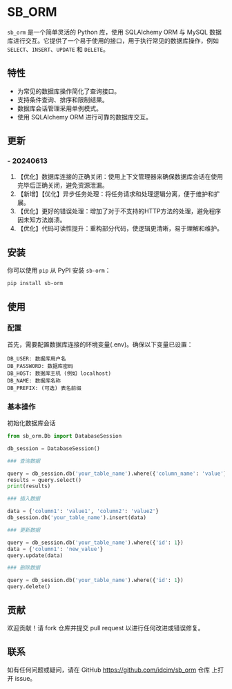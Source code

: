 # SB_ORM

`sb_orm` 是一个简单灵活的 Python 库，使用 SQLAlchemy ORM 与 MySQL 数据库进行交互。它提供了一个易于使用的接口，用于执行常见的数据库操作，例如 `SELECT`、`INSERT`、`UPDATE` 和 `DELETE`。

## 特性

- 为常见的数据库操作简化了查询接口。
- 支持条件查询、排序和限制结果。
- 数据库会话管理采用单例模式。
- 使用 SQLAlchemy ORM 进行可靠的数据库交互。

## 更新
### - 20240613
1. 【优化】数据库连接的正确关闭：使用上下文管理器来确保数据库会话在使用完毕后正确关闭，避免资源泄漏。
2. 【新增】【优化】异步任务处理：将任务请求和处理逻辑分离，便于维护和扩展。
3. 【优化】更好的错误处理：增加了对于不支持的HTTP方法的处理，避免程序因未知方法崩溃。
4. 【优化】代码可读性提升：重构部分代码，使逻辑更清晰，易于理解和维护。

## 安装

你可以使用 `pip` 从 PyPI 安装 `sb-orm`：

```bash
pip install sb-orm
```

## 使用
### 配置
首先，需要配置数据库连接的环境变量(.env)。确保以下变量已设置：
```
DB_USER: 数据库用户名
DB_PASSWORD: 数据库密码
DB_HOST: 数据库主机 (例如 localhost)
DB_NAME: 数据库名称
DB_PREFIX: (可选) 表名前缀
```

### 基本操作
初始化数据库会话
```python
from sb_orm.Db import DatabaseSession

db_session = DatabaseSession()

### 查询数据

query = db_session.db('your_table_name').where({'column_name': 'value'}).order_by('id', descending=True).limit(10)
results = query.select()
print(results)

### 插入数据

data = {'column1': 'value1', 'column2': 'value2'}
db_session.db('your_table_name').insert(data)

### 更新数据

query = db_session.db('your_table_name').where({'id': 1})
data = {'column1': 'new_value'}
query.update(data)

### 删除数据

query = db_session.db('your_table_name').where({'id': 1})
query.delete()
```
## 贡献
欢迎贡献！请 fork 仓库并提交 pull request 以进行任何改进或错误修复。

## 联系
如有任何问题或疑问，请在 GitHub https://github.com/idcim/sb_orm 仓库 上打开 issue。